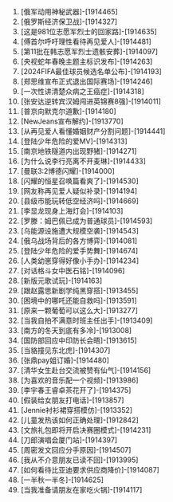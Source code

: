 
1. [俄军动用神秘武器]-[1914465]
1. [俄罗斯经济保卫战]-[1914327]
1. [这是981位志愿军烈士的回家路]-[1914635]
1. [傅首尔呼吁理性看待再见爱人]-[1914481]
1. [第11批在韩志愿军烈士遗骸安葬]-[1914097]
1. [央视蛇年春晚主题主标识发布]-[1914263]
1. [2024FIFA最佳球员候选名单公布]-[1914193]
1. [郑思维宣布正式退出国际赛场]-[1914246]
1. [一次性讲清楚众病之王癌症]-[1914318]
1. [张安达逆转宾汉姆闯进英锦赛8强]-[1914011]
1. [普京向默克尔道歉]-[1914180]
1. [NewJeans宣布解约]-[1913770]
1. [从再见爱人看懂婚姻财产分割问题]-[1914441]
1. [登陆少年危险的爱MV]-[1914313]
1. [南京地铁隧道内出现野猪]-[1914271]
1. [为什么说李行亮离不开麦琳]-[1914433]
1. [曼联3:2博德闪耀]-[1914000]
1. [闪耀的恒星召唤篇看爽了]-[1914530]
1. [网友称再见爱人疑似补录]-[1914194]
1. [县级市能玩转低空经济吗]-[1914669]
1. [李显龙现身上海灯会]-[1914103]
1. [罗滕：姆巴佩已成为普通球员]-[1914593]
1. [乌能源设施遭大规模空袭]-[1914543]
1. [俄乌战场背后的各方博弈]-[1914081]
1. [登陆少年危险的爱手势舞]-[1914674]
1. [人类幼崽穿得好像小手办]-[1914234]
1. [对话格斗女中医石铭]-[1914096]
1. [新版元歌试玩]-[1914163]
1. [跟赵露思新剧学纯黑穿搭]-[1913455]
1. [困境中的哪吒还能自救吗]-[1913591]
1. [原来一颗葡萄可以这么大]-[1913277]
1. [当我自拍不满意时班主任出手]-[1913409]
1. [南方的冬天到底有多冷]-[1913008]
1. [国防部回应中印防长会晤]-[1913615]
1. [当貉撞见东北虎]-[1914307]
1. [张鼎pay姐订婚]-[1914480]
1. [清华女生赴台交流被赞有仙气]-[1914156]
1. [为喜欢的音乐配一个视频]-[1913986]
1. [李宇春王睿卓茶花开了]-[1914375]
1. [假装给女朋友打电话]-[1913857]
1. [Jennie衬衫裙穿搭模仿]-[1913352]
1. [儿童发热该如何正确处理]-[1912842]
1. [文旅礼包即将开启决赛圈模式]-[1914231]
1. [刀郎演唱会厦门站]-[1914397]
1. [周密发文回应分手原因]-[1914507]
1. [我从不介意朋友已读不回]-[1913995]
1. [如何看待比亚迪要求供应商降价]-[1914087]
1. [一半秋一半冬]-[1914625]
1. [当我准备请朋友在家吃火锅]-[1914117]